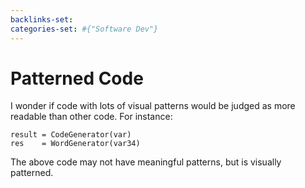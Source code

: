 ```yaml
---
backlinks-set: 
categories-set: #{"Software Dev"}
---
```

# Patterned Code

I wonder if code with lots of visual patterns would be judged as more readable
than other code.  For instance:

```
result = CodeGenerator(var)
res    = WordGenerator(var34)
```

The above code may not have meaningful patterns, but is visually patterned.